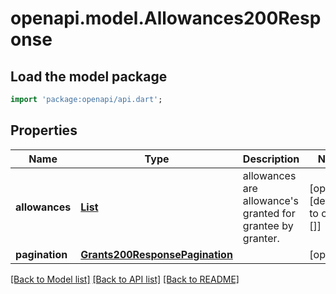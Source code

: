 # openapi.model.Allowances200Response

## Load the model package
```dart
import 'package:openapi/api.dart';
```

## Properties
Name | Type | Description | Notes
------------ | ------------- | ------------- | -------------
**allowances** | [**List<GrantIsStoredInTheKVStoreToRecordAGrantWithFullContext1>**](GrantIsStoredInTheKVStoreToRecordAGrantWithFullContext1.md) | allowances are allowance's granted for grantee by granter. | [optional] [default to const []]
**pagination** | [**Grants200ResponsePagination**](Grants200ResponsePagination.md) |  | [optional] 

[[Back to Model list]](../README.md#documentation-for-models) [[Back to API list]](../README.md#documentation-for-api-endpoints) [[Back to README]](../README.md)


